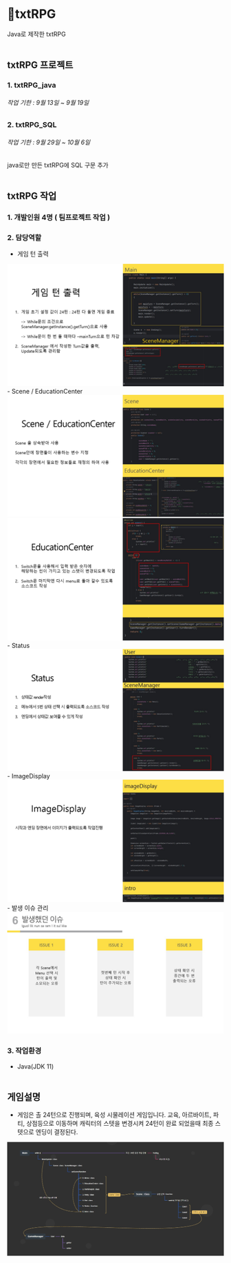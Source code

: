 # 🚀txtRPG
Java로 제작한 txtRPG
<br><br>

## txtRPG 프로젝트
### 1. txtRPG_java
###### 작업 기한  :  9월 13일 ~ 9월 19일

### 2. txtRPG_SQL
###### 작업 기한  :  9월 29일 ~ 10월 6일
java로만 만든 txtRPG에 SQL 구문 추가
<br><br>


## txtRPG 작업
### 1. 개발인원 4명 ( 팀프로젝트 작업 )

### 2. 담당역할
- 게임 턴 출력
<img src="./images/game1.jpg">
- Scene / EducationCenter​
<img src="./images/game2.jpg">
<img src="./images/game3.jpg">
- Status
<img src="./images/game4.jpg">
- ImageDisplay
<img src="./images/game5.jpg">
- 발생 이슈 관리
<img src="./images/game6.jpg">

### 3. 작업환경
- Java(JDK 11)
<br><br>

## 게임설명
- 게임은 촐 24턴으로 진행되며, 육성 시물레이션 게임입니다.
교육, 아르바이트, 파티, 상점등으로 이동하며 캐릭터의 스텟을 변경시켜 24턴이 완료 되었을때 최종 스텟으로 엔딩이 결정된다.

<img src="./images/game.jpg">
